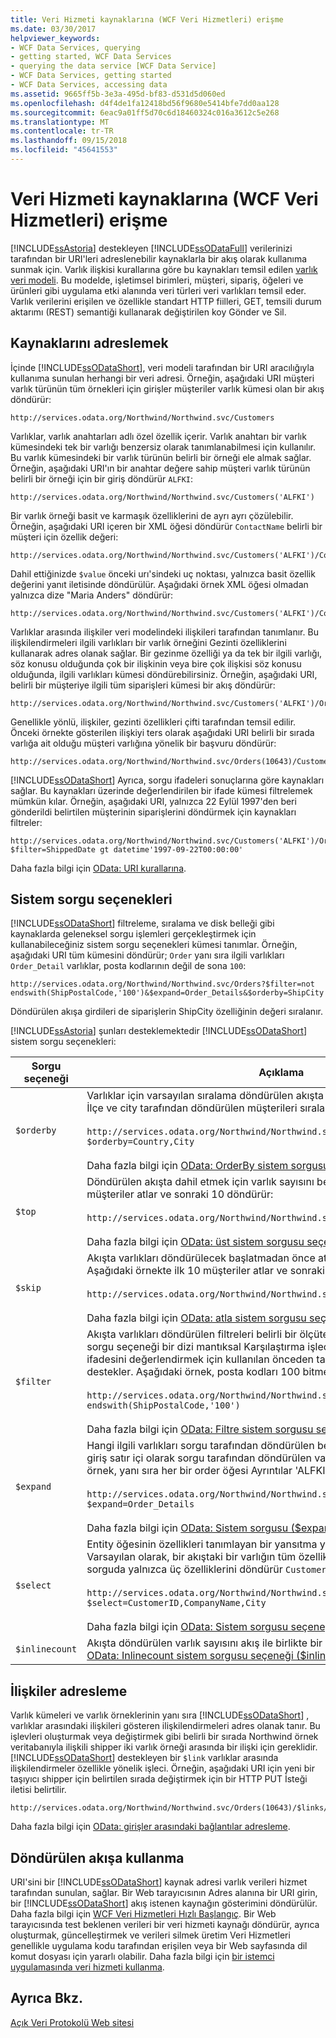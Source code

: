 ```yaml
---
title: Veri Hizmeti kaynaklarına (WCF Veri Hizmetleri) erişme
ms.date: 03/30/2017
helpviewer_keywords:
- WCF Data Services, querying
- getting started, WCF Data Services
- querying the data service [WCF Data Service]
- WCF Data Services, getting started
- WCF Data Services, accessing data
ms.assetid: 9665ff5b-3e3a-495d-bf83-d531d5d060ed
ms.openlocfilehash: d4f4de1fa12418bd56f9680e5414bfe7dd0aa128
ms.sourcegitcommit: 6eac9a01ff5d70c6d18460324c016a3612c5e268
ms.translationtype: MT
ms.contentlocale: tr-TR
ms.lasthandoff: 09/15/2018
ms.locfileid: "45641553"
---
```

# <a name="accessing-data-service-resources-wcf-data-services"></a>Veri Hizmeti kaynaklarına (WCF Veri Hizmetleri) erişme
[!INCLUDE[ssAstoria](../../../../includes/ssastoria-md.md)] destekleyen [!INCLUDE[ssODataFull](../../../../includes/ssodatafull-md.md)] verilerinizi tarafından bir URI'leri adreslenebilir kaynaklarla bir akış olarak kullanıma sunmak için. Varlık ilişkisi kurallarına göre bu kaynakları temsil edilen [varlık veri modeli](../../../../docs/framework/data/adonet/entity-data-model.md). Bu modelde, işletimsel birimleri, müşteri, sipariş, öğeleri ve ürünleri gibi uygulama etki alanında veri türleri veri varlıkları temsil eder. Varlık verilerini erişilen ve özellikle standart HTTP fiilleri, GET, temsili durum aktarımı (REST) semantiği kullanarak değiştirilen koy Gönder ve Sil.  
  
## <a name="addressing-resources"></a>Kaynaklarını adreslemek  
 İçinde [!INCLUDE[ssODataShort](../../../../includes/ssodatashort-md.md)], veri modeli tarafından bir URI aracılığıyla kullanıma sunulan herhangi bir veri adresi. Örneğin, aşağıdaki URI müşteri varlık türünün tüm örnekleri için girişler müşteriler varlık kümesi olan bir akış döndürür:  
  
```  
http://services.odata.org/Northwind/Northwind.svc/Customers  
```  
  
 Varlıklar, varlık anahtarları adlı özel özellik içerir. Varlık anahtarı bir varlık kümesindeki tek bir varlığı benzersiz olarak tanımlanabilmesi için kullanılır. Bu varlık kümesindeki bir varlık türünün belirli bir örneği ele almak sağlar. Örneğin, aşağıdaki URI'ın bir anahtar değere sahip müşteri varlık türünün belirli bir örneği için bir giriş döndürür `ALFKI`:  
  
```  
http://services.odata.org/Northwind/Northwind.svc/Customers('ALFKI')  
```  
  
 Bir varlık örneği basit ve karmaşık özelliklerini de ayrı ayrı çözülebilir. Örneğin, aşağıdaki URI içeren bir XML öğesi döndürür `ContactName` belirli bir müşteri için özellik değeri:  
  
```  
http://services.odata.org/Northwind/Northwind.svc/Customers('ALFKI')/ContactName  
```  
  
 Dahil ettiğinizde `$value` önceki urı'sindeki uç noktası, yalnızca basit özellik değerini yanıt iletisinde döndürülür. Aşağıdaki örnek XML öğesi olmadan yalnızca dize "Maria Anders" döndürür:  
  
```  
http://services.odata.org/Northwind/Northwind.svc/Customers('ALFKI')/ContactName/$value  
```  
  
 Varlıklar arasında ilişkiler veri modelindeki ilişkileri tarafından tanımlanır. Bu ilişkilendirmeleri ilgili varlıkları bir varlık örneğini Gezinti özelliklerini kullanarak adres olanak sağlar. Bir gezinme özelliği ya da tek bir ilgili varlığı, söz konusu olduğunda çok bir ilişkinin veya bire çok ilişkisi söz konusu olduğunda, ilgili varlıkları kümesi döndürebilirsiniz. Örneğin, aşağıdaki URI, belirli bir müşteriye ilgili tüm siparişleri kümesi bir akış döndürür:  
  
```  
http://services.odata.org/Northwind/Northwind.svc/Customers('ALFKI')/Orders  
```  
  
 Genellikle yönlü, ilişkiler, gezinti özellikleri çifti tarafından temsil edilir. Önceki örnekte gösterilen ilişkiyi ters olarak aşağıdaki URI belirli bir sırada varlığa ait olduğu müşteri varlığına yönelik bir başvuru döndürür:  
  
```  
http://services.odata.org/Northwind/Northwind.svc/Orders(10643)/Customer  
```  
  
 [!INCLUDE[ssODataShort](../../../../includes/ssodatashort-md.md)] Ayrıca, sorgu ifadeleri sonuçlarına göre kaynakları sağlar. Bu kaynakları üzerinde değerlendirilen bir ifade kümesi filtrelemek mümkün kılar. Örneğin, aşağıdaki URI, yalnızca 22 Eylül 1997'den beri gönderildi belirtilen müşterinin siparişlerini döndürmek için kaynakları filtreler:  
  
```  
http://services.odata.org/Northwind/Northwind.svc/Customers('ALFKI')/Orders?$filter=ShippedDate gt datetime'1997-09-22T00:00:00'  
```  
  
 Daha fazla bilgi için [OData: URI kurallarına](https://go.microsoft.com/fwlink/?LinkId=185564).  
  
## <a name="system-query-options"></a>Sistem sorgu seçenekleri  
 [!INCLUDE[ssODataShort](../../../../includes/ssodatashort-md.md)] filtreleme, sıralama ve disk belleği gibi kaynaklarda geleneksel sorgu işlemleri gerçekleştirmek için kullanabileceğiniz sistem sorgu seçenekleri kümesi tanımlar. Örneğin, aşağıdaki URI tüm kümesini döndürür; `Order` yanı sıra ilgili varlıkları `Order_Detail` varlıklar, posta kodlarının değil de sona `100`:  
  
```  
http://services.odata.org/Northwind/Northwind.svc/Orders?$filter=not endswith(ShipPostalCode,'100')&$expand=Order_Details&$orderby=ShipCity  
```  
  
 Döndürülen akışa girdileri de siparişlerin ShipCity özelliğinin değeri sıralanır.  
  
 [!INCLUDE[ssAstoria](../../../../includes/ssastoria-md.md)] şunları desteklemektedir [!INCLUDE[ssODataShort](../../../../includes/ssodatashort-md.md)] sistem sorgu seçenekleri:  
  
|Sorgu seçeneği|Açıklama|  
|------------------|-----------------|  
|`$orderby`|Varlıklar için varsayılan sıralama döndürülen akışta tanımlar. Aşağıdaki sorgu akış İlçe ve city tarafından döndürülen müşterileri sıralar:<br /><br /> `http://services.odata.org/Northwind/Northwind.svc/Customers?$orderby=Country,City`<br /><br /> Daha fazla bilgi için [OData: OrderBy sistem sorgusu seçeneği ($orderby)](https://go.microsoft.com/fwlink/?LinkId=186968).|  
|`$top`|Döndürülen akışta dahil etmek için varlık sayısını belirtir. Aşağıdaki örnekte ilk 10 müşteriler atlar ve sonraki 10 döndürür:<br /><br /> `http://services.odata.org/Northwind/Northwind.svc/Customers?$skip=10&$top=10`<br /><br /> Daha fazla bilgi için [OData: üst sistem sorgusu seçeneği ($top)](https://go.microsoft.com/fwlink/?LinkId=186969).|  
|`$skip`|Akışta varlıkları döndürülecek başlatmadan önce atlamak için varlık sayısını belirtir. Aşağıdaki örnekte ilk 10 müşteriler atlar ve sonraki 10 döndürür:<br /><br /> `http://services.odata.org/Northwind/Northwind.svc/Customers?$skip=10&$top=10`<br /><br /> Daha fazla bilgi için [OData: atla sistem sorgusu seçeneği ($skip)](https://go.microsoft.com/fwlink/?LinkId=186971).|  
|`$filter`|Akışta varlıkları döndürülen filtreleri belirli bir ölçüte dayalı bir ifadeyi tanımlar. Bu sorgu seçeneği bir dizi mantıksal Karşılaştırma işleçleri, aritmetik işleçler ve filtre ifadesini değerlendirmek için kullanılan önceden tanımlanmış sorgu işlevleri destekler. Aşağıdaki örnek, posta kodları 100 bitmeyen tüm siparişleri döndürür:<br /><br /> `http://services.odata.org/Northwind/Northwind.svc/Orders?$filter=not endswith(ShipPostalCode,'100')`<br /><br /> Daha fazla bilgi için [OData: Filtre sistem sorgusu seçeneği ($filter)](https://go.microsoft.com/fwlink/?LinkId=186972).|  
|`$expand`|Hangi ilgili varlıkları sorgu tarafından döndürülen belirtir. İlgili varlıklar bir akış veya giriş satır içi olarak sorgu tarafından döndürülen varlık ile dahil edilir. Aşağıdaki örnek, yanı sıra her bir order öğesi Ayrıntılar 'ALFKI' müşteri sipariş döndürür:<br /><br /> `http://services.odata.org/Northwind/Northwind.svc/Customers('ALFKI')/Orders?$expand=Order_Details`<br /><br /> Daha fazla bilgi için [OData: Sistem sorgusu ($expand) seçeneği genişletin](https://go.microsoft.com/fwlink/?LinkId=186973).|  
|`$select`|Entity öğesinin özellikleri tanımlayan bir yansıtma yansıtma döndürülür belirtir. Varsayılan olarak, bir akıştaki bir varlığın tüm özellikleri döndürülür. Aşağıdaki sorguda yalnızca üç özelliklerini döndürür `Customer` varlık:<br /><br /> `http://services.odata.org/Northwind/Northwind.svc/Customers?$select=CustomerID,CompanyName,City`<br /><br /> Daha fazla bilgi için [OData: Sistem sorgusu seçeneği seçin ($select)](https://go.microsoft.com/fwlink/?LinkID=186076).|  
|`$inlinecount`|Akışta döndürülen varlık sayısını akış ile birlikte bir istek sayısı. Daha fazla bilgi için [OData: Inlinecount sistem sorgusu seçeneği ($inlinecount)](https://go.microsoft.com/fwlink/?LinkId=186975).|  
  
## <a name="addressing-relationships"></a>İlişkiler adresleme  
 Varlık kümeleri ve varlık örneklerinin yanı sıra [!INCLUDE[ssODataShort](../../../../includes/ssodatashort-md.md)] , varlıklar arasındaki ilişkileri gösteren ilişkilendirmeleri adres olanak tanır. Bu işlevleri oluşturmak veya değiştirmek gibi belirli bir sırada Northwind örnek veritabanıyla ilişkili shipper iki varlık örneği arasında bir ilişki için gereklidir. [!INCLUDE[ssODataShort](../../../../includes/ssodatashort-md.md)] destekleyen bir `$link` varlıklar arasında ilişkilendirmeler özellikle yönelik işleci. Örneğin, aşağıdaki URI için yeni bir taşıyıcı shipper için belirtilen sırada değiştirmek için bir HTTP PUT İsteği iletisi belirtilir.  
  
```  
http://services.odata.org/Northwind/Northwind.svc/Orders(10643)/$links/Shipper  
```  
  
 Daha fazla bilgi için [OData: girişler arasındaki bağlantılar adresleme](https://go.microsoft.com/fwlink/?LinkId=187351).  
  
## <a name="consuming-the-returned-feed"></a>Döndürülen akışa kullanma  
 URI'sini bir [!INCLUDE[ssODataShort](../../../../includes/ssodatashort-md.md)] kaynak adresi varlık verileri hizmet tarafından sunulan, sağlar. Bir Web tarayıcısının Adres alanına bir URI girin, bir [!INCLUDE[ssODataShort](../../../../includes/ssodatashort-md.md)] akış istenen kaynağın gösterimini döndürülür. Daha fazla bilgi için [WCF Veri Hizmetleri Hızlı Başlangıç](../../../../docs/framework/data/wcf/quickstart-wcf-data-services.md). Bir Web tarayıcısında test beklenen verileri bir veri hizmeti kaynağı döndürür, ayrıca oluşturmak, güncelleştirmek ve verileri silmek üretim Veri Hizmetleri genellikle uygulama kodu tarafından erişilen veya bir Web sayfasında dil komut dosyası için yararlı olabilir. Daha fazla bilgi için [bir istemci uygulamasında veri hizmeti kullanma](../../../../docs/framework/data/wcf/using-a-data-service-in-a-client-application-wcf-data-services.md).  
  
## <a name="see-also"></a>Ayrıca Bkz.  
 [Açık Veri Protokolü Web sitesi](https://go.microsoft.com/fwlink/?LinkID=182204)
